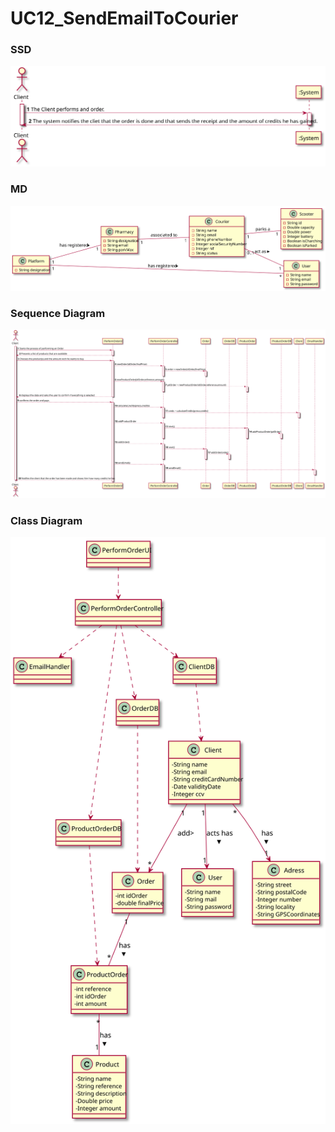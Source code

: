 # UC12_SendEmailToCourier

### SSD
![UC11_SSD.svg](UC11_SSD.svg)

### MD
![UC11_MD.svg](UC11_MD.svg)

### Sequence Diagram

![UC11_SD.svg](UC11_SD.svg)

### Class Diagram

![UC11_CD.svg](UC11_CD.svg)
